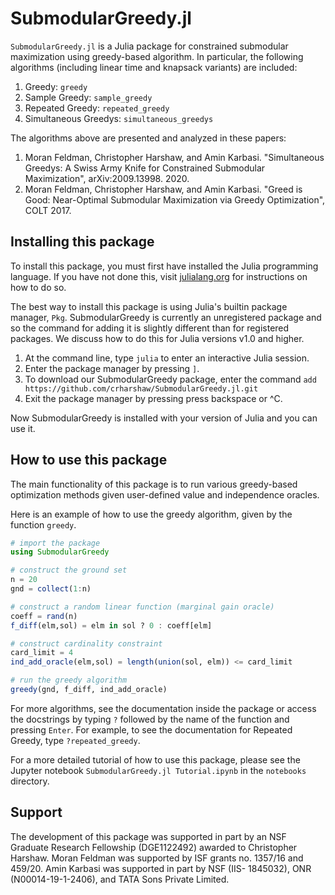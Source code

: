 # SubmodularGreedy.jl

`SubmodularGreedy.jl` is a Julia package for constrained submodular maximization using greedy-based algorithm.
In particular, the following algorithms (including linear time and knapsack variants) are included:

1. Greedy: `greedy`
2. Sample Greedy: `sample_greedy`
3. Repeated Greedy: `repeated_greedy`
4. Simultaneous Greedys: `simultaneous_greedys`

The algorithms above are presented and analyzed in these papers:

1. Moran Feldman, Christopher Harshaw, and Amin Karbasi. "Simultaneous Greedys: A Swiss Army Knife for Constrained Submodular Maximization", arXiv:2009.13998. 2020.
2. Moran Feldman, Christopher Harshaw, and Amin Karbasi. "Greed is Good: Near-Optimal Submodular Maximization via Greedy Optimization", COLT 2017.

## Installing this package

To install this package, you must first have installed the Julia programming language.
If you have not done this, visit [julialang.org](https://julialang.org/) for instructions on how to do so.

The best way to install this package is using Julia's builtin package manager, `Pkg`. 
SubmodularGreedy is currently an unregistered package and so the command for adding it is slightly different than for registered packages.
We discuss how to do this for Julia versions v1.0 and higher.
1. At the command line, type `julia` to enter an interactive Julia session.
2. Enter the package manager by pressing `]`.
3. To download our SubmodularGreedy package, enter the command `add https://github.com/crharshaw/SubmodularGreedy.jl.git`
4. Exit the package manager by pressing press backspace or ^C.

Now SubmodularGreedy is installed with your version of Julia and you can use it.

## How to use this package

The main functionality of this package is to run various greedy-based optimization methods given user-defined value and independence oracles. 


Here is an example of how to use the greedy algorithm, given by the function `greedy`.

```julia
# import the package
using SubmodularGreedy

# construct the ground set
n = 20
gnd = collect(1:n)

# construct a random linear function (marginal gain oracle)
coeff = rand(n)
f_diff(elm,sol) = elm in sol ? 0 : coeff[elm] 

# construct cardinality constraint
card_limit = 4
ind_add_oracle(elm,sol) = length(union(sol, elm)) <= card_limit

# run the greedy algorithm
greedy(gnd, f_diff, ind_add_oracle)
```
For more algorithms, see the documentation inside the package or access the docstrings by typing `?` followed by the name of the function and pressing `Enter`.
For example, to see the documentation for Repeated Greedy, type `?repeated_greedy`.

For a more detailed tutorial of how to use this package, please see the Jupyter notebook `SubmodularGreedy.jl Tutorial.ipynb` in the `notebooks` directory.

## Support
The development of this package was supported in part by 
an NSF Graduate Research Fellowship (DGE1122492) awarded to Christopher Harshaw.
Moran Feldman was supported by ISF grants no. 1357/16 and 459/20.
Amin Karbasi was supported in part by NSF (IIS- 1845032), ONR (N00014-19-1-2406), and TATA  Sons Private Limited. 